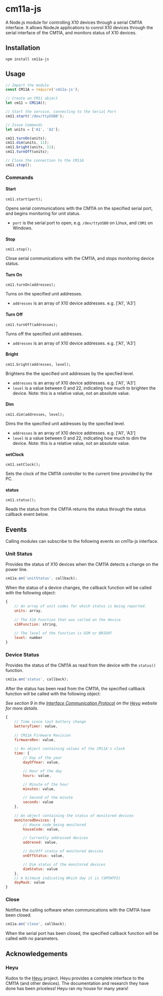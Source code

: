 # cm11a-js

A Node.js module for controlling X10 devices through a serial CM11A interface. It allows NodeJe applications to conrol X10 devices through the serial interface of the CM11A, and monitors status of X10 devices.

## Installation

`npm install cm11a-js`

## Usage

```javascript
// Import the module
const CM11A = require('cm11a-js');

// Create an CM11 object
let cm11 = CM11A();

// Start the service, connecting to the Serial Port
cm11.start('/dev/ttyUSB0');

// Issue Commands
let units = ['A1', 'A2'];

cm11.turnOn(units);
cm11.dim(units, 11);
cm11.bright(units, 11);
cm11.turnOff(units);

// Close the connection to the CM11A
cm11.stop();
```

### Commands

#### Start

`cm11.start(port);`

Opens serial communications with the CM11A on the specified serial port, and begins monitoring for unit status.

- `port` is the serial port to open, e.g. `/dev/ttyUSB0` on Linux, and `COM1` on Windows.

#### Stop

`cm11.stop();`

Close serial communications with the CM11A, and stops monitoring device status.

#### Turn On

`cm11.turnOn(addresses);`

Turns on the specified unit addresses.

- `addresses` is an array of X10 device addresses.  e.g. ['A1', 'A3']

#### Turn Off

`cm11.turnOff(addresses);`

Turns off the specified unit addresses.

- `addresses` is an array of X10 device addresses.  e.g. ['A1', 'A3']

#### Bright

`cm11.bright(addresses, level);`

Brightens the the specified unit addresses by the specfied level.

- `addresses` is an array of X10 device addresses.  e.g. ['A1', 'A3']
- `level` is a value between 0 and 22, indicating how much to brighten the device.  Note: this is a relative value, not an absolute value.

#### Dim

`cm11.dim(addresses, level);`

Dims the the specified unit addresses by the specfied level.

- `addresses` is an array of X10 device addresses.  e.g. ['A1', 'A3']
- `level` is a value between 0 and 22, indicating how much to dim the device.  Note: this is a relative value, not an absolute value.

#### setClock

`cm11.setClock();`

Sets the clock of the CM11A controller to the current time provided by the PC.

#### status

`cm11.status();`

Reads the status from the CM11A returns the status through the status callback event below.

## Events

Calling modules can subscribe to the following events on cm11a-js interface.

### Unit Status

Provides the status of X10 devices when the CM11A detects a change on the power line.

```javascript
cm11a.on('unitStatus', callback);
```

When the status of a device changes, the callback function will be called with the following object:

```javascript
{
    // An array of unit codes for which status is being reported.
    units: array,
        
    // The X10 Function that was called on the device       
    x10Function: string,
    
    // The level of the function is DIM or BRIGHT    
    level: number
}
```

### Device Status

Provides the status of the CM11A as read from the device with the `status()` function.

```javascript
cm11a.on('status', callback);
```

After the status has been read from the CM11A, the specified callback function will be called with the following object:

*See section 9 in the [Interface Communication Protocol](https://www.heyu.org/docs/protocol.txt) on the [Heyu](https://www.heyu.org/) website for more details.*

```javascript
{
    // Time since last battery change
    batteryTimer: value,
  
    // CM11A Firmware Revision
    firmwareRev: value,
  
    // An object containing values of the CM11A's clock
    time: {
        // Day of the year
        dayOfYear: value,

        // Hour of the day
        hours: value,

        // Minute of the hour
        minutes: value,

        // Second of the minute
        seconds: value
    },
    
    // An object containing the status of monitored devices
    monitoredDevices: {
        // House code being monitored
        houseCode: value,

        // Currently addressed devices    
        addresed: value,

        // On/Off status of monitored devices
        onOffStatus: value,

        // Dim status of the monitored devices
        dimStatus: value
    },
    // A bitmask indicating Which day it is (SMTWTFS)
    dayMask: value
}
```

### Close

Notifies the calling software when communications with the CM11A have been closed.

```javascript
cm11a.on('close', callback);
```

When the serial port has been closed, the specified callback function will be called with no parameters.


## Acknowledgements

### Heyu
Kudos to the [Heyu](https://www.heyu.org/) project.  Heyu provides a complete interface to the CM11A (and other devices).  The documentation and research they have done has been priceless!  Heyu ran my house for many years!
